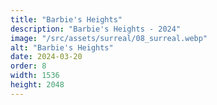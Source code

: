 ```yaml
---
title: "Barbie's Heights"
description: "Barbie's Heights - 2024"
image: "/src/assets/surreal/08_surreal.webp"
alt: "Barbie's Heights"
date: 2024-03-20
order: 8
width: 1536
height: 2048
---
```

